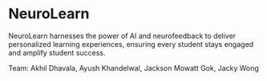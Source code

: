 # NeuroLearn

NeuroLearn harnesses the power of AI and neurofeedback to deliver personalized learning experiences, ensuring every student stays engaged and amplify student success.


Team: Akhil Dhavala, Ayush Khandelwal, Jackson Mowatt Gok, Jacky Wong
